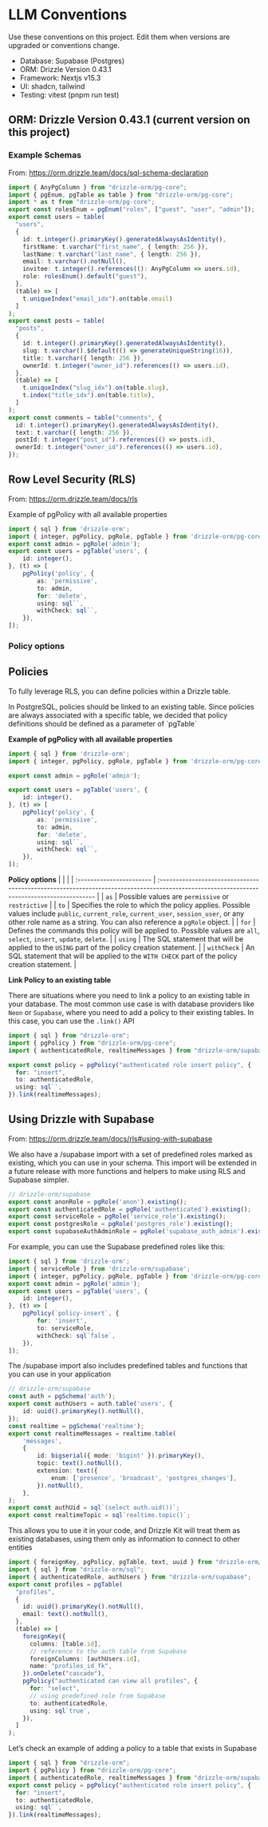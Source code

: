 # LLM Conventions
Use these conventions on this project. Edit them when versions are upgraded or conventions change.

* Database: Supabase (Postgres)
* ORM: Drizzle Version 0.43.1
* Framework: Nextjs v15.3
* UI: shadcn, tailwind
* Testing: vitest (pnpm run test)


## ORM: Drizzle Version 0.43.1 (current version on this project)

### Example Schemas
From: https://orm.drizzle.team/docs/sql-schema-declaration

```typescript
import { AnyPgColumn } from "drizzle-orm/pg-core";
import { pgEnum, pgTable as table } from "drizzle-orm/pg-core";
import * as t from "drizzle-orm/pg-core";
export const rolesEnum = pgEnum("roles", ["guest", "user", "admin"]);
export const users = table(
  "users",
  {
    id: t.integer().primaryKey().generatedAlwaysAsIdentity(),
    firstName: t.varchar("first_name", { length: 256 }),
    lastName: t.varchar("last_name", { length: 256 }),
    email: t.varchar().notNull(),
    invitee: t.integer().references((): AnyPgColumn => users.id),
    role: rolesEnum().default("guest"),
  },
  (table) => [
    t.uniqueIndex("email_idx").on(table.email)
  ]
);
export const posts = table(
  "posts",
  {
    id: t.integer().primaryKey().generatedAlwaysAsIdentity(),
    slug: t.varchar().$default(() => generateUniqueString(16)),
    title: t.varchar({ length: 256 }),
    ownerId: t.integer("owner_id").references(() => users.id),
  },
  (table) => [
    t.uniqueIndex("slug_idx").on(table.slug),
    t.index("title_idx").on(table.title),
  ]
);
export const comments = table("comments", {
  id: t.integer().primaryKey().generatedAlwaysAsIdentity(),
  text: t.varchar({ length: 256 }),
  postId: t.integer("post_id").references(() => posts.id),
  ownerId: t.integer("owner_id").references(() => users.id),
});
```

## Row Level Security (RLS)
From: https://orm.drizzle.team/docs/rls


Example of pgPolicy with all available properties

```typescript
import { sql } from 'drizzle-orm';
import { integer, pgPolicy, pgRole, pgTable } from 'drizzle-orm/pg-core';
export const admin = pgRole('admin');
export const users = pgTable('users', {
	id: integer(),
}, (t) => [
	pgPolicy('policy', {
		as: 'permissive',
		to: admin,
		for: 'delete',
		using: sql``,
		withCheck: sql``,
	}),
]);
```

### Policy options

## Policies

To fully leverage RLS, you can define policies within a Drizzle table.

<Callout title='info'>
In PostgreSQL, policies should be linked to an existing table. Since policies are always associated with a specific table, we decided that policy definitions should be defined as a parameter of `pgTable`
</Callout>

**Example of pgPolicy with all available properties**
```ts
import { sql } from 'drizzle-orm';
import { integer, pgPolicy, pgRole, pgTable } from 'drizzle-orm/pg-core';

export const admin = pgRole('admin');

export const users = pgTable('users', {
	id: integer(),
}, (t) => [
	pgPolicy('policy', {
		as: 'permissive',
		to: admin,
		for: 'delete',
		using: sql``,
		withCheck: sql``,
	}),
]);
```

**Policy options**
|                          |                                                                                                                                           |
| :----------------------- | :---------------------------------------------------------------------------------------------------------------------------------------- |
| `as`                     | Possible values are `permissive` or `restrictive`                                                                                         |
| `to`                     | Specifies the role to which the policy applies. Possible values include `public`, `current_role`, `current_user`, `session_user`, or any other role name as a string. You can also reference a `pgRole` object. |
| `for`                    | Defines the commands this policy will be applied to. Possible values are `all`, `select`, `insert`, `update`, `delete`.                   |
| `using`                  | The SQL statement that will be applied to the `USING` part of the policy creation statement.                                              |
| `withCheck`              | An SQL statement that will be applied to the `WITH CHECK` part of the policy creation statement.                                          |


**Link Policy to an existing table**

There are situations where you need to link a policy to an existing table in your database. 
The most common use case is with database providers like `Neon` or `Supabase`, where you need to add a policy 
to their existing tables. In this case, you can use the `.link()` API

```ts
import { sql } from "drizzle-orm";
import { pgPolicy } from "drizzle-orm/pg-core";
import { authenticatedRole, realtimeMessages } from "drizzle-orm/supabase";

export const policy = pgPolicy("authenticated role insert policy", {
  for: "insert",
  to: authenticatedRole,
  using: sql``,
}).link(realtimeMessages);
```

## Using Drizzle with Supabase
From: https://orm.drizzle.team/docs/rls#using-with-supabase

We also have a /supabase import with a set of predefined roles marked as existing, which you can use in your schema. This import will be extended in a future release with more functions and helpers to make using RLS and Supabase simpler.

```typescript
// drizzle-orm/supabase
export const anonRole = pgRole('anon').existing();
export const authenticatedRole = pgRole('authenticated').existing();
export const serviceRole = pgRole('service_role').existing();
export const postgresRole = pgRole('postgres_role').existing();
export const supabaseAuthAdminRole = pgRole('supabase_auth_admin').existing();
```

For example, you can use the Supabase predefined roles like this:

```typescript
import { sql } from 'drizzle-orm';
import { serviceRole } from 'drizzle-orm/supabase';
import { integer, pgPolicy, pgRole, pgTable } from 'drizzle-orm/pg-core';
export const admin = pgRole('admin');
export const users = pgTable('users', {
	id: integer(),
}, (t) => [
	pgPolicy(`policy-insert`, {
		for: 'insert',
		to: serviceRole,
		withCheck: sql`false`,
	}),
]);
```

The /supabase import also includes predefined tables and functions that you can use in your application

```typescript
// drizzle-orm/supabase
const auth = pgSchema('auth');
export const authUsers = auth.table('users', {
	id: uuid().primaryKey().notNull(),
});
const realtime = pgSchema('realtime');
export const realtimeMessages = realtime.table(
	'messages',
	{
		id: bigserial({ mode: 'bigint' }).primaryKey(),
		topic: text().notNull(),
		extension: text({
			enum: ['presence', 'broadcast', 'postgres_changes'],
		}).notNull(),
	},
);
export const authUid = sql`(select auth.uid())`;
export const realtimeTopic = sql`realtime.topic()`;
```

This allows you to use it in your code, and Drizzle Kit will treat them as existing databases, using them only as information to connect to other entities

```typescript
import { foreignKey, pgPolicy, pgTable, text, uuid } from "drizzle-orm/pg-core";
import { sql } from "drizzle-orm/sql";
import { authenticatedRole, authUsers } from "drizzle-orm/supabase";
export const profiles = pgTable(
  "profiles",
  {
    id: uuid().primaryKey().notNull(),
    email: text().notNull(),
  },
  (table) => [
    foreignKey({
      columns: [table.id],
	  // reference to the auth table from Supabase
      foreignColumns: [authUsers.id],
      name: "profiles_id_fk",
    }).onDelete("cascade"),
    pgPolicy("authenticated can view all profiles", {
      for: "select",
	  // using predefined role from Supabase
      to: authenticatedRole,
      using: sql`true`,
    }),
  ]
);
```

Let’s check an example of adding a policy to a table that exists in Supabase

```typescript
import { sql } from "drizzle-orm";
import { pgPolicy } from "drizzle-orm/pg-core";
import { authenticatedRole, realtimeMessages } from "drizzle-orm/supabase";
export const policy = pgPolicy("authenticated role insert policy", {
  for: "insert",
  to: authenticatedRole,
  using: sql``,
}).link(realtimeMessages);
```
